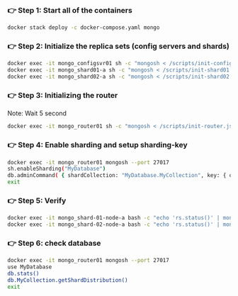 ### 👉 Step 1: Start all of the containers
```bash
docker stack deploy -c docker-compose.yaml mongo
```
### 👉 Step 2: Initialize the replica sets (config servers and shards)
```bash
docker exec -it mongo_configsvr01 sh -c "mongosh < /scripts/init-configserver.js"
docker exec -it mongo_shard01-a sh -c "mongosh < /scripts/init-shard01.js"
docker exec -it mongo_shard02-a sh -c "mongosh < /scripts/init-shard02.js"
```
### 👉 Step 3: Initializing the router
Note: Wait 5 second
```bash
docker exec -it mongo_router01 sh -c "mongosh < /scripts/init-router.js"
```
### 👉 Step 4: Enable sharding and setup sharding-key
```bash
docker exec -it mongo_router01 mongosh --port 27017
sh.enableSharding("MyDatabase")
db.adminCommand( { shardCollection: "MyDatabase.MyCollection", key: { oemNumber: "hashed", zipCode: 1, supplierId: 1 } } )
exit
```
### 👉 Step 5: Verify
```bash
docker exec -it mongo_shard-01-node-a bash -c "echo 'rs.status()' | mongosh --port 27017" 
docker exec -it mongo_shard-02-node-a bash -c "echo 'rs.status()' | mongosh --port 27017" 
```
### 👉 Step 6: check database
```bash
docker exec -it mongo_router01 mongosh --port 27017
use MyDatabase
db.stats()
db.MyCollection.getShardDistribution()
exit
```